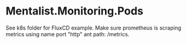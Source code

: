 # Mentalist.Monitoring.Pods

See k8s folder for FluxCD example.
Make sure prometheus is scraping metrics using name port "http" ant path: /metrics.